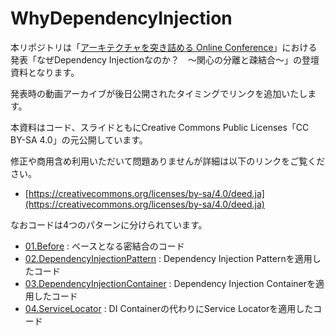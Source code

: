 # WhyDependencyInjection

本リポジトリは「[アーキテクチャを突き詰める Online Conference](https://www.nuits.jp/entry/easiest-clean-architecture-2019-09)」における発表「なぜDependency Injectionなのか？　～関心の分離と疎結合～」の登壇資料となります。

発表時の動画アーカイブが後日公開されたタイミングでリンクを追加いたします。

本資料はコード、スライドともにCreative Commons Public Licenses「CC BY-SA 4.0」の元公開しています。

修正や商用含め利用いただいて問題ありませんが詳細は以下のリンクをご覧ください。

- [https://creativecommons.org/licenses/by-sa/4.0/deed.ja](https://creativecommons.org/licenses/by-sa/4.0/deed.ja)

なおコードは4つのパターンに分けられています。

 - [01.Before](01.Before) : ベースとなる密結合のコード
 - [02.DependencyInjectionPattern](02.DependencyInjectionPattern) : Dependency Injection Patternを適用したコード
 - [03.DependencyInjectionContainer](03.DependencyInjectionContainer) : Dependency Injection Containerを適用したコード
 - [04.ServiceLocator](04.ServiceLocator) : DI Containerの代わりにService Locatorを適用したコード
 